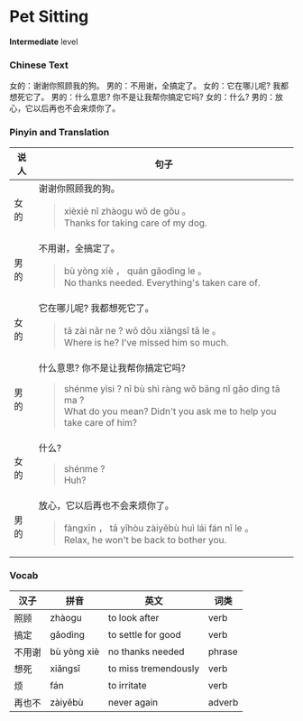 # Pet Sitting
**Intermediate** level
### Chinese Text
女的：谢谢你照顾我的狗。
男的：不用谢，全搞定了。
女的：它在哪儿呢? 我都想死它了。
男的：什么意思? 你不是让我帮你搞定它吗?
女的：什么?
男的：放心，它以后再也不会来烦你了。

### Pinyin and Translation
|说人|句子|
|----|----|
|女的|谢谢你照顾我的狗。<blockquote>xièxiè nǐ zhàogu wǒ de gǒu 。<br />Thanks for taking care of my dog.</blockquote>|
|男的|不用谢，全搞定了。<blockquote>bù yòng xiè ， quán gǎodìng le 。<br />No thanks needed. Everything's taken care of.</blockquote>|
|女的|它在哪儿呢? 我都想死它了。<blockquote>tā zài nǎr ne ? wǒ dōu xiǎngsǐ tā le 。<br />Where is he? I've missed him so much.</blockquote>|
|男的|什么意思? 你不是让我帮你搞定它吗?<blockquote>shénme yìsi ? nǐ bù shì ràng wǒ bāng nǐ gǎo dìng tā ma ?<br />What do you mean? Didn't you ask me to help you take care of him?</blockquote>|
|女的|什么?<blockquote>shénme ?<br />Huh?</blockquote>|
|男的|放心，它以后再也不会来烦你了。<blockquote>fàngxīn ， tā yǐhòu zàiyěbù huì lái fán nǐ le 。<br />Relax, he won't be back to bother you.</blockquote>|
### Vocab
|汉子|拼音|英文|词类|
|----|----|----|----|
|照顾|zhàogu|to look after|verb|
|搞定|gǎodìng|to settle for good|verb|
|不用谢|bù yòng xiè|no thanks needed|phrase|
|想死|xiǎngsǐ|to miss tremendously|verb|
|烦|fán|to irritate|verb|
|再也不|zàiyěbù|never again|adverb|